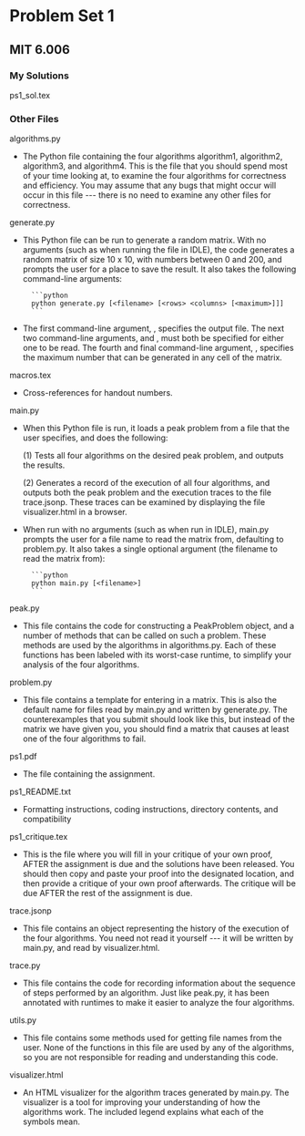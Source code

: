 # Problem Set 1
## MIT 6.006

### My Solutions ###
ps1_sol.tex

### Other Files ###
algorithms.py
* The Python file containing the four algorithms algorithm1, algorithm2, algorithm3, and algorithm4.  This is the file that you should spend most of your time looking at, to examine the four algorithms for correctness and efficiency.  You may assume that any bugs that might occur will occur in this file --- there is no need to examine any other files for correctness.

generate.py
* This Python file can be run to generate a random matrix.  With no arguments (such as when running the file in IDLE), the code generates a random matrix of size 10 x 10, with numbers between 0 and 200, and prompts the user for a place to save the result.  It also takes the following command-line arguments:
        
        ```python
        python generate.py [<filename> [<rows> <columns> [<maximum>]]]
        ``` 
        
* The first command-line argument, <filename>, specifies the output file. The next two command-line arguments, <rows> and <columns>, must both be specified for either one to be read.  The fourth and final command-line argument, <maximum>, specifies the maximum number that can be generated in any cell of the matrix.
   
macros.tex
* Cross-references for handout numbers.

main.py
* When this Python file is run, it loads a peak problem from a file that the user specifies, and does the following:
   
    (1) Tests all four algorithms on the desired peak problem, and outputs the results.
    
    (2) Generates a record of the execution of all four algorithms, and outputs both the peak problem and the execution traces to the file trace.jsonp.  These traces can be examined by displaying the file visualizer.html in a browser.

* When run with no arguments (such as when run in IDLE), main.py prompts the user for a file name to read the matrix from, defaulting to problem.py. It also takes a single optional argument (the filename to read the matrix from):

        ```python
        python main.py [<filename>]
        ```

peak.py
* This file contains the code for constructing a PeakProblem object, and a number of methods that can be called on such a problem.  These methods are used by the algorithms in algorithms.py.  Each of these functions has been labeled with its worst-case runtime, to simplify your analysis of the four algorithms.

problem.py
* This file contains a template for entering in a matrix.  This is also the default name for files read by main.py and written by generate.py.  The counterexamples that you submit should look like this, but instead of the matrix we have given you, you should find a matrix that causes at least one of the four algorithms to fail.

ps1.pdf
* The file containing the assignment.

ps1_README.txt
* Formatting instructions, coding instructions, directory contents, and compatibility

ps1_critique.tex
* This is the file where you will fill in your critique of your own proof, AFTER the assignment is due and the solutions have been released.  You should then copy and paste your proof into the designated location, and then provide a critique of your own proof afterwards.  The critique will be due AFTER the rest of the assignment is due.

trace.jsonp
* This file contains an object representing the history of the execution of the four algorithms.  You need not read it yourself --- it will be written by main.py, and read by visualizer.html.

trace.py
* This file contains the code for recording information about the sequence of steps performed by an algorithm.  Just like peak.py, it has been annotated with runtimes to make it easier to analyze the four algorithms.

utils.py
* This file contains some methods used for getting file names from the user. None of the functions in this file are used by any of the algorithms, so you are not responsible for reading and understanding this code.

visualizer.html
* An HTML visualizer for the algorithm traces generated by main.py.  The visualizer is a tool for improving your understanding of how the algorithms work.  The included legend explains what each of the symbols mean.

